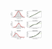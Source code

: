<img
  src="../images/dist_image.jpg"
  alt="Distribution image"
  title="Dist and QQ plot"
  style="display: inline-block; margin: 0 auto; max-width: 50px; max-height: 50px">
